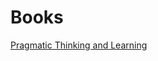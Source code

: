 # Books

[Pragmatic Thinking and Learning](./Pragmatic-Thinking-And-Learning/PragmaticThinkingAndLearning.md)
